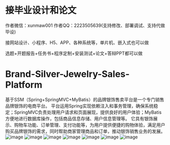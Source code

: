 # 接毕业设计和论文
作者微信：xunmaw001  作者QQ：2223505639(支持修改、部署调试、支持代做毕设)

接网站设计、小程序、H5、APP、各种系统等，单片机、嵌入式也可以做

选题+开题报告+任务书+程序定制+安装测试+论文+答辩PPT都可以做
# Brand-Silver-Jewelry-Sales-Platform
基于SSM（Spring+SpringMVC+MyBatis）的品牌银饰售卖平台是一个专门销售品牌银饰的电商平台。  平台运用Spring实现依赖注入和事务管理，确保系统稳定；SpringMVC负责处理用户请求和页面展现，提供良好的用户体验；MyBatis方便地进行数据库操作，包括商品信息存储、用户信息管理等。  它具有银饰展示、购物车功能、订单管理、支付功能等，为用户提供便捷的购物体验，满足用户购买品牌银饰的需求，同时帮助商家管理商品和订单，推动银饰销售业务的发展。
![image](https://github.com/user-attachments/assets/91716c22-517c-4490-a8f5-815d38bc4d0e)
![image](https://github.com/user-attachments/assets/51740d01-f2d4-4212-a629-5c9fe4ab57a0)
![image](https://github.com/user-attachments/assets/c2319ece-ea46-4306-a8fb-c26059c3ec9a)
![image](https://github.com/user-attachments/assets/b50580fa-eed1-4f31-952b-0a22fb05384a)
![image](https://github.com/user-attachments/assets/923b4003-8db0-44e8-a432-624f8d13f0af)
![image](https://github.com/user-attachments/assets/9553b4e0-c5e2-4ca3-8865-37190fa5a304)
![image](https://github.com/user-attachments/assets/a5a3c082-997e-400e-a202-2212ed086543)
